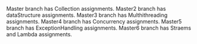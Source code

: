 Master branch has Collection assignments.
Master2 branch has dataStructure assignments.
Master3 branch has Multhithreading assignments.
Master4 branch has Concurrency assignments.
Master5 branch has ExceptionHandling assignments.
Master6 branch has Straems and Lambda assignments.
